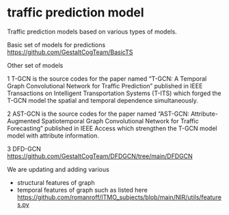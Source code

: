 # traffic prediction model
Traffic prediction models based on various types of models.

Basic set of models for predictions 
https://github.com/GestaltCogTeam/BasicTS 

Other set of models

1 T-GCN is the source codes for the paper named “T-GCN: A Temporal Graph Convolutional Network for Traffic Prediction” published in IEEE Transactions on Intelligent Transportation Systems (T-ITS) which forged the T-GCN model the spatial and temporal dependence simultaneously.

2 AST-GCN is the source codes for the paper named “AST-GCN: Attribute-Augmented Spatiotemporal Graph Convolutional Network for Traffic Forecasting” published in IEEE Access which strengthen the T-GCN model model with attribute information.

3 DFD-GCN https://github.com/GestaltCogTeam/DFDGCN/tree/main/DFDGCN 

We are updating and adding various 
- structural features of graph
- temporal features of graph such as listed here https://github.com/romanroff/ITMO_subjects/blob/main/NIR/utils/features.py 

